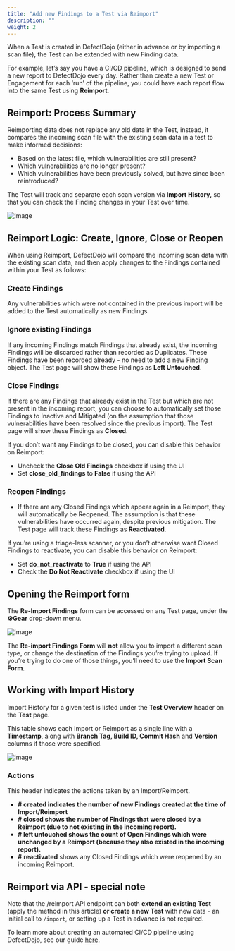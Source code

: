 ```yaml
---
title: "Add new Findings to a Test via Reimport"
description: ""
weight: 2
---
```


When a Test is created in DefectDojo (either in advance or by importing a scan file), the Test can be extended with new Finding data.

For example, let’s say you have a CI/CD pipeline, which is designed to send a new report to DefectDojo every day. Rather than create a new Test or Engagement for each ‘run’ of the pipeline, you could have each report flow into the same Test using **Reimport**.

## Reimport: Process Summary

Reimporting data does not replace any old data in the Test, instead, it compares the incoming scan file with the existing scan data in a test to make informed decisions:

* Based on the latest file, which vulnerabilities are still present?
* Which vulnerabilities are no longer present?
* Which vulnerabilities have been previously solved, but have since been reintroduced?

The Test will track and separate each scan version via **Import History,** so that you can check the Finding changes in your Test over time.

![image](images/using_reimport.png)

## Reimport Logic: Create, Ignore, Close or Reopen

When using Reimport, DefectDojo will compare the incoming scan data with the existing scan data, and then apply changes to the Findings contained within your Test as follows:

### Create Findings

Any vulnerabilities which were not contained in the previous import will be added to the Test automatically as new Findings.

### Ignore existing Findings

If any incoming Findings match Findings that already exist, the incoming Findings will be discarded rather than recorded as Duplicates. These Findings have been recorded already \- no need to add a new Finding object. The Test page will show these Findings as **Left Untouched**.

### Close Findings

If there are any Findings that already exist in the Test but which are not present in the incoming report, you can choose to automatically set those Findings to Inactive and Mitigated (on the assumption that those vulnerabilities have been resolved since the previous import). The Test page will show these Findings as **Closed**.

If you don’t want any Findings to be closed, you can disable this behavior on Reimport:

* Uncheck the **Close Old Findings** checkbox if using the UI
* Set **close\_old\_findings** to **False** if using the API

### Reopen Findings

* If there are any Closed Findings which appear again in a Reimport, they will automatically be Reopened. The assumption is that these vulnerabilities have occurred again, despite previous mitigation. The Test page will track these Findings as **Reactivated**.

If you’re using a triage\-less scanner, or you don’t otherwise want Closed Findings to reactivate, you can disable this behavior on Reimport:

* Set **do\_not\_reactivate** to **True** if using the API
* Check the **Do Not Reactivate** checkbox if using the UI

## Opening the Reimport form

The **Re\-Import Findings** form can be accessed on any Test page, under the **⚙️Gear** drop\-down menu.

![image](images/using_reimport_2.png) 

The **Re\-import Findings** **Form** will **not** allow you to import a different scan type, or change the destination of the Findings you’re trying to upload. If you’re trying to do one of those things, you’ll need to use the **Import Scan Form**.

## Working with Import History

Import History for a given test is listed under the **Test Overview** header on the **Test** page.

This table shows each Import or Reimport as a single line with a **Timestamp**, along with **Branch Tag, Build ID, Commit Hash** and **Version** columns if those were specified.

![image](images/using_reimport_3.png)

### Actions

This header indicates the actions taken by an Import/Reimport.

* **\# created indicates the number of new Findings created at the time of Import/Reimport**
* **\# closed shows the number of Findings that were closed by a Reimport (due to not existing in the incoming report).**
* **\# left untouched shows the count of Open Findings which were unchanged by a Reimport (because they also existed in the incoming report).**
* **\#** **reactivated** shows any Closed Findings which were reopened by an incoming Reimport.

## Reimport via API \- special note

Note that the /reimport API endpoint can both **extend an existing Test** (apply the method in this article) **or create a new Test** with new data \- an initial call to `/import`, or setting up a Test in advance is not required.

To learn more about creating an automated CI/CD pipeline using DefectDojo, see our guide [here](../api_pipeline_modelling).
